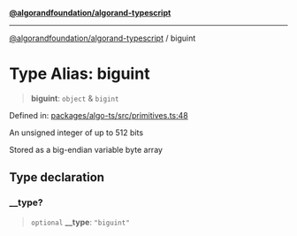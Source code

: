 [**@algorandfoundation/algorand-typescript**](../README.md)

***

[@algorandfoundation/algorand-typescript](../README.md) / biguint

# Type Alias: biguint

> **biguint**: `object` & `bigint`

Defined in: [packages/algo-ts/src/primitives.ts:48](https://github.com/algorandfoundation/puya-ts/blob/5bdb536fcbeffa6fe079b274d09cae785c8fb7b7/packages/algo-ts/src/primitives.ts#L48)

An unsigned integer of up to 512 bits

Stored as a big-endian variable byte array

## Type declaration

### \_\_type?

> `optional` **\_\_type**: `"biguint"`

